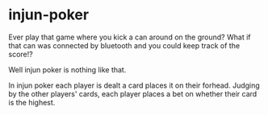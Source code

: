 # injun-poker
Ever play that game where you kick a can around on the ground? What if
that can was connected by bluetooth and you could keep track of the score!?

Well injun poker is nothing like that.

In injun poker each player is dealt a card places it on their forhead.
Judging by the other players' cards, each player places a bet on whether
their card is the highest.

